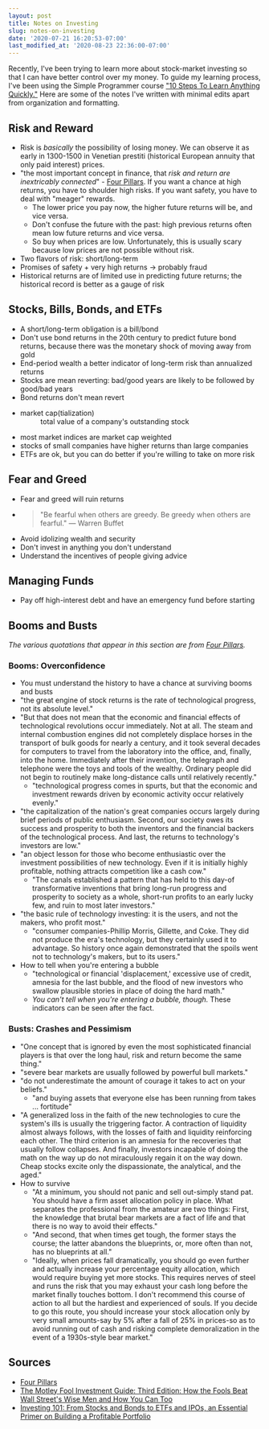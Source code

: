```yaml
---
layout: post
title: Notes on Investing
slug: notes-on-investing
date: '2020-07-21 16:20:53-07:00'
last_modified_at: '2020-08-23 22:36:00-07:00'
---
```


Recently, I've been trying to learn more about stock-market investing so that I
can have better control over my money. To guide my learning process, I've been
using the Simple Programmer course ["10 Steps To Learn Anything
Quickly."](https://simpleprogrammer.com/products/learn-anything-quickly) Here
are some of the notes I've written with minimal edits apart from organization
and formatting.

## Risk and Reward

- Risk is *basically* the possibility of losing money. We can observe it as
  early in 1300-1500 in Venetian prestiti (historical European annuity that only
  paid interest) prices.
- "the most important concept in finance, that *risk and return are inextricably
  connected*" - [Four Pillars](https://smile.amazon.com/Four-Pillars-Investing-Building-Portfolio-ebook/dp/B0041842TW/).
  If you want a chance at high returns, you have to shoulder high risks. If you
  want safety, you have to deal with "meager" rewards.
  - The lower price you pay now, the higher future returns will be, and vice
    versa.
  - Don't confuse the future with the past: high previous returns often mean low
    future returns and vice versa.
  - So buy when prices are low. Unfortunately, this is usually scary because low
    prices are not possible without risk.
- Two flavors of risk: short/long-term
- Promises of safety + very high returns &rarr; probably fraud
- Historical returns are of limited use in predicting future returns; the
  historical record is better as a gauge of risk

## Stocks, Bills, Bonds, and ETFs

- A short/long-term obligation is a bill/bond
- Don't use bond returns in the 20th century to predict future bond returns,
  because there was the monetary shock of moving away from gold
- End-period wealth a better indicator of long-term risk than annualized returns
- Stocks are mean reverting: bad/good years are likely to be followed by
  good/bad years
- Bond returns don't mean revert
- <dl><dt>market cap(tialization)</dt><dd>total value of a company's outstanding stock</dd></dl>
- most market indices are market cap weighted
- stocks of small companies have higher returns than large companies
- ETFs are ok, but you can do better if you're willing to take on more risk

## Fear and Greed

- Fear and greed will ruin returns
- > "Be fearful when others are greedy. Be greedy when others are fearful."
  &mdash; Warren Buffet
- Avoid idolizing wealth and security
- Don't invest in anything you don't understand
- Understand the incentives of people giving advice

## Managing Funds

- Pay off high-interest debt and have an emergency fund before starting

## Booms and Busts

*The various quotations that appear in this section are from [Four
Pillars](https://smile.amazon.com/Four-Pillars-Investing-Building-Portfolio-ebook/dp/B0041842TW/).*

### Booms: Overconfidence

- You must understand the history to have a chance at surviving booms and busts
- "the great engine of stock returns is the rate of technological progress, not
  its absolute level."
- "But that does not mean that the economic and financial effects of
  technological revolutions occur immediately. Not at all. The steam and
  internal combustion engines did not completely displace horses in the
  transport of bulk goods for nearly a century, and it took several decades for
  computers to travel from the laboratory into the office, and, finally, into
  the home. Immediately after their invention, the telegraph and telephone were
  the toys and tools of the wealthy. Ordinary people did not begin
  to routinely make long-distance calls until relatively recently."
  - "technological progress comes in spurts, but that the economic and
    investment rewards driven by economic activity occur relatively evenly."
- "the capitalization of the nation's great companies occurs largely during
  brief periods of public enthusiasm. Second, our society owes its success and
  prosperity to both the inventors and the financial backers of the
  technological process. And last, the returns to technology's investors are
  low."
- "an object lesson for those who become enthusiastic over the investment
  possibilities of new technology. Even if it is initially highly profitable,
  nothing attracts competition like a cash cow."
  - "The canals established a pattern that has held to this day-of
    transformative inventions that bring long-run progress and prosperity to
    society as a whole, short-run profits to an early lucky few, and ruin to
    most later investors."
- "the basic rule of technology investing: it is the users, and not the makers,
  who profit most."
  - "consumer companies-Phillip Morris, Gillette, and Coke. They did not
    produce the era's technology, but they certainly used it to advantage. So
    history once again demonstrated that the spoils went not to technology's
    makers, but to its users."
- How to tell when you're entering a bubble
  - "technological or financial 'displacement,' excessive use of credit, amnesia
    for the last bubble, and the flood of new investors who swallow plausible
    stories in place of doing the hard math."
  - *You can't tell when you're entering a bubble, though.* These indicators can
    be seen after the fact.

### Busts: Crashes and Pessimism

  - "One concept that is ignored by even the most sophisticated financial
    players is that over the long haul, risk and return become the same thing."
  - "severe bear markets are usually followed by powerful bull markets."
  - "do not underestimate the amount of courage it takes to act on your
    beliefs."
    - "and buying assets that everyone else has been running from takes ...
      fortitude"
  - "A generalized loss in the faith of the new technologies to cure the
    system's ills is usually the triggering factor. A contraction of liquidity
    almost always follows, with the losses of faith and liquidity reinforcing
    each other. The third criterion is an amnesia for the recoveries that
    usually follow collapses. And finally, investors incapable of doing the math
    on the way up do not miraculously regain it on the way down. Cheap stocks
    excite only the dispassionate, the analytical, and the aged."
  - How to survive
    - "At a minimum, you should not panic and sell out-simply stand pat. You
      should have a firm asset allocation policy in place. What separates the
      professional from the amateur are two things: First, the knowledge that
      brutal bear markets are a fact of life and that there is no way to avoid
      their effects."
    - "And second, that when times get tough, the former stays the course; the
      latter abandons the blueprints, or, more often than not, has no blueprints
      at all."
    - "Ideally, when prices fall dramatically, you should go even further and
      actually increase your percentage equity allocation, which would require
      buying yet more stocks. This requires nerves of steel and runs the risk
      that you may exhaust your cash long before the market finally touches
      bottom. I don't recommend this course of action to all but the hardiest
      and experienced of souls. If you decide to go this route, you should
      increase your stock allocation only by very small amounts-say by 5% after
      a fall of 25% in prices-so as to avoid running out of cash and risking
      complete demoralization in the event of a 1930s-style bear market."

## Sources

- [Four Pillars](https://smile.amazon.com/Four-Pillars-Investing-Building-Portfolio-ebook/dp/B0041842TW/)
- [The Motley Fool Investment Guide: Third Edition: How the Fools Beat Wall
  Street's Wise Men and How You Can
  Too](https://smile.amazon.com/Motley-Fool-Investment-Guide-Streets-ebook/dp/B01M4QEGG2/ref=tmm_kin_swatch_0?_encoding=UTF8&qid=1592346722&sr=1-13)
- [Investing 101: From Stocks and Bonds to ETFs and IPOs, an Essential Primer on
  Building a Profitable
  Portfolio](https://smile.amazon.com/Michele-Cagan-ebook/dp/B0187QKBZ2/ref=tmm_kin_swatch_0?_encoding=UTF8&qid=1592346722&sr=1-14)
